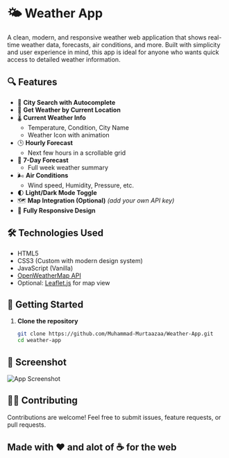 # 🌤️ Weather App

A clean, modern, and responsive weather web application that shows real-time weather data, forecasts, air conditions, and more. Built with simplicity and user experience in mind, this app is ideal for anyone who wants quick access to detailed weather information.

## 🔍 Features

- 🔎 **City Search with Autocomplete**
- 📍 **Get Weather by Current Location**
- 🌡️ **Current Weather Info**
  - Temperature, Condition, City Name
  - Weather Icon with animation
- 🕒 **Hourly Forecast**
  - Next few hours in a scrollable grid
- 📅 **7-Day Forecast**
  - Full week weather summary
- 🌬️ **Air Conditions**
  - Wind speed, Humidity, Pressure, etc.
- 🌓 **Light/Dark Mode Toggle**
- 🗺️ **Map Integration (Optional)** *(add your own API key)*
- 📱 **Fully Responsive Design**

## 🛠️ Technologies Used

- HTML5
- CSS3 (Custom with modern design system)
- JavaScript (Vanilla)
- [OpenWeatherMap API](https://openweathermap.org/api)
- Optional: [Leaflet.js](https://leafletjs.com/) for map view

## 🚀 Getting Started

1. **Clone the repository**
   ```bash
   git clone https://github.com/Muhammad-Murtaazaa/Weather-App.git
   cd weather-app
   
## 📸 Screenshot
![App Screenshot](ss.png)

## 🧑‍💻 Contributing
Contributions are welcome! Feel free to submit issues, feature requests, or pull requests.

<h2>Made with ❤ and alot of ☕ for the web</h2>


